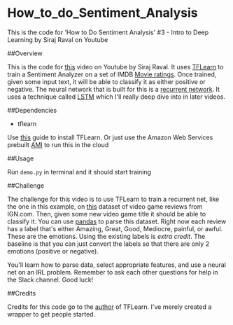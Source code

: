 # How_to_do_Sentiment_Analysis
This is the code for 'How to Do Sentiment Analysis' #3 - Intro to Deep Learning by Siraj Raval on Youtube


##Overview

This is the code for [this](https://youtu.be/si8zZHkufRY) video on Youtube by Siraj Raval. It uses [TFLearn](http://tflearn.org/) to train a Sentiment Analyzer on a set of IMDB [Movie ratings](https://www.kaggle.com/deepmatrix/imdb-5000-movie-dataset). Once trained, given some input text, it will be able to classify it as either positive or negative. The neural network that is built for this is a [recurrent network](https://en.wikipedia.org/wiki/Recurrent_neural_network). It uses a technique called [LSTM](http://colah.github.io/posts/2015-08-Understanding-LSTMs/) which I'll really deep dive into in later videos.

##Dependencies

* tflearn

Use [this](http://tflearn.org/installation/) guide to install TFLearn. Or just use the Amazon Web Services prebuilt [AMI](https://aws.amazon.com/marketplace/pp/B01EYKBEQ0/ref=_ptnr_wp_blog_post) to run this in the cloud


##Usage

Run ``demo.py`` in terminal and it should start training

##Challenge

The challenge for this video is to use TFLearn to train a recurrent net, like the one in this example, on [this](https://www.kaggle.com/egrinstein/20-years-of-games) dataset of video game reviews from IGN.com. Then, given some new video game title it should be able to classify it. You can use [pandas](http://pandas.pydata.org/) to parse this dataset. Right now each review has a label that's either Amazing, Great, Good, Mediocre, painful, or awful. These are the emotions. Using the existing labels is *extra credit*. The baseline is that you can just convert the labels so that there are only 2 emotions (positive or negative). 

You'll learn how to parse data, select appropriate features, and use a neural net on an IRL problem. Remember to ask each other questions for help in the Slack channel. Good luck!


##Credits

Credits for this code go to the [author](https://github.com/aymericdamien) of TFLearn. I've merely created a wrapper to get people started.
